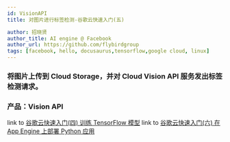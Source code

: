 ```yaml
---
id: VisionAPI
title: 对图片进行标签检测-谷歌云快速入门(五)

author: 招晓贤
author_title: AI engine @ Facebook
author_url: https://github.com/flybirdgroup
tags: [facebook, hello, docusaurus,tensorflow,google cloud, linux]
---
```

### 将图片上传到 Cloud Storage，并对 Cloud Vision API 服务发出标签检测请求。

### 产品：Vision API

link to [谷歌云快速入门(四) 训练 TensorFlow 模型](TensorFlow)
link to [谷歌云快速入门(六) 在 App Engine 上部署 Python 应用](GoogleAppEngine)




